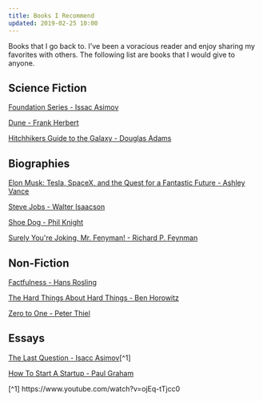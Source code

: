 ```yaml
---
title: Books I Recommend
updated: 2019-02-25 10:00
---
```


Books that I go back to. I've been a voracious reader and enjoy sharing my favorites with others. The following list are books that I would give to anyone. 

## Science Fiction

[Foundation Series - Issac Asimov](https://www.amazon.com/Foundation-Isaac-Asimov/dp/0553293354)

[Dune - Frank Herbert](https://www.amazon.com/Dune-Frank-Herbert/dp/0441172717)

[Hitchhikers Guide to the Galaxy  - Douglas Adams](https://www.amazon.com/Hitchhikers-Guide-Galaxy-Douglas-Adams/dp/0345391802)

## Biographies

[Elon Musk: Tesla, SpaceX, and the Quest for a Fantastic Future - Ashley Vance](https://www.amazon.com/Elon-Musk-SpaceX-Fantastic-Future-ebook/dp/B00KVI76ZS)

[Steve Jobs - Walter Isaacson](https://www.amazon.com/Steve-Jobs-Walter-Isaacson/dp/1451648537)

[Shoe Dog - Phil Knight](https://www.amazon.com/Shoe-Dog-Phil-Knight/dp/1508211809)

[Surely You're Joking, Mr. Fenyman! - Richard P. Feynman](https://www.amazon.com/Surely-Feynman-Adventures-Curious-Character/dp/0393316041)

## Non-Fiction

[Factfulness - Hans Rosling](https://www.amazon.com/Factfulness-Reasons-World-Things-Better/dp/1250107814)

[The Hard Things About Hard Things - Ben Horowitz](https://www.amazon.com/Hard-Thing-About-Things-Building/dp/0062273205)

[Zero to One - Peter Thiel](https://www.amazon.com/Zero-One-Notes-Startups-Future/dp/0804139296/ref=pd_lpo_sbs_14_t_1?_encoding=UTF8&psc=1&refRID=QFFV2636PSDV2HJ42FH4)

## Essays

[The Last Question - Isacc Asimov](https://www.physics.princeton.edu/ph115/LQ.pdf)[^1]

[How To Start A Startup - Paul Graham](http://www.paulgraham.com/start.html)


<div class="divider"></div>
[^1] https://www.youtube.com/watch?v=ojEq-tTjcc0